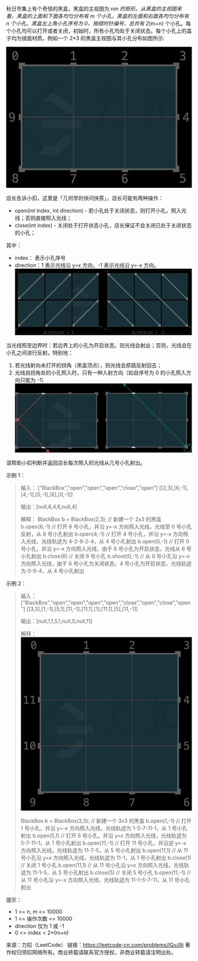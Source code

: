 秋日市集上有个奇怪的黑盒，黑盒的主视图为 n*m 的矩形。从黑盒的主视图来看，黑盒的上面和下面各均匀分布有 m 个小孔，黑盒的左面和右面各均匀分布有 n 个小孔。黑盒左上角小孔序号为 0，按顺时针编号，总共有 2*(m+n) 个小孔。每个小孔均可以打开或者关闭，初始时，所有小孔均处于关闭状态。每个小孔上的盖子均为镜面材质。例如一个 2*3 的黑盒主视图与其小孔分布如图所示:

![1](./img/img.png)

店长告诉小扣，这里是「几何学的快问快答」，店长可能有两种操作：

- open(int index, int direction) - 若小孔处于关闭状态，则打开小孔，照入光线；否则直接照入光线；
- close(int index) - 关闭处于打开状态小孔，店长保证不会关闭已处于关闭状态的小孔；

其中：

- index： 表示小孔序号
- direction：1 表示光线沿 y=x 方向，-1 表示光线沿 y=-x 方向。
![2](./img/img_1.png)

当光线照至边界时：若边界上的小孔为开启状态，则光线会射出；否则，光线会在小孔之间进行反射。特别地：

1. 若光线射向未打开的拐角（黑盒顶点），则光线会原路反射回去；
2. 光线自拐角处的小孔照入时，只有一种入射方向（如自序号为 0 的小孔照入方向只能为 -1）
![3](./img/img_2.png)

请帮助小扣判断并返回店长每次照入的光线从几号小孔射出。

示例 1：
> 输入：
["BlackBox","open","open","open","close","open"]
[[2,3],[6,-1],[4,-1],[0,-1],[6],[0,-1]]
> 
> 输出：[null,6,4,6,null,4]
>
> 解释：
BlackBox b = BlackBox(2,3); // 新建一个 2x3 的黑盒
b.open(6,-1) // 打开 6 号小孔，并沿 y=-x 方向照入光线，光线至 0 号小孔反射，从 6 号小孔射出
b.open(4,-1) // 打开 4 号小孔，并沿 y=-x 方向照入光线，光线轨迹为 4-2-8-2-4，从 4 号小孔射出
b.open(0,-1) // 打开 0 号小孔，并沿 y=-x 方向照入光线，由于 6 号小孔为开启状态，光线从 6 号小孔射出
b.close(6) // 关闭 6 号小孔
b.shoot(0,-1) // 从 0 号小孔沿 y=-x 方向照入光线，由于 6 号小孔为关闭状态，4 号小孔为开启状态，光线轨迹为 0-6-4，从 4 号小孔射出

示例 2：

>输入：
["BlackBox","open","open","open","open","close","open","close","open"]
[[3,3],[1,-1],[5,1],[11,-1],[11,1],[1],[11,1],[5],[11,-1]]
>
>输出：[null,1,1,5,1,null,5,null,11]
>
>解释：
>![4](./img/img_3.png)
>
>
>BlackBox b = BlackBox(3,3); // 新建一个 3x3 的黑盒
b.open(1,-1) // 打开 1 号小孔，并沿 y=-x 方向照入光线，光线轨迹为 1-5-7-11-1，从 1 号小孔射出
b.open(5,1) // 打开 5 号小孔，并沿 y=x 方向照入光线，光线轨迹为 5-7-11-1，从 1 号小孔射出
b.open(11,-1) // 打开 11 号小孔，并沿逆 y=-x 方向照入光线，光线轨迹为 11-7-5，从 5 号小孔射出
b.open(11,1) // 从 11 号小孔沿 y=x 方向照入光线，光线轨迹为 11-1，从 1 号小孔射出
b.close(1) // 关闭 1 号小孔
b.open(11,1) // 从 11 号小孔沿 y=x 方向照入光线，光线轨迹为 11-1-5，从 5 号小孔射出
b.close(5) // 关闭 5 号小孔
b.open(11,-1) // 从 11 号小孔沿 y=-x 方向照入光线，光线轨迹为 11-1-5-7-11，从 11 号小孔射出

提示：

- 1 <= n, m <= 10000
- 1 <= 操作次数 <= 10000
- direction 仅为 1 或 -1
- 0 <= index < 2*(m+n)

来源：力扣（LeetCode）
链接：https://leetcode-cn.com/problems/IQvJ9i
著作权归领扣网络所有。商业转载请联系官方授权，非商业转载请注明出处。
